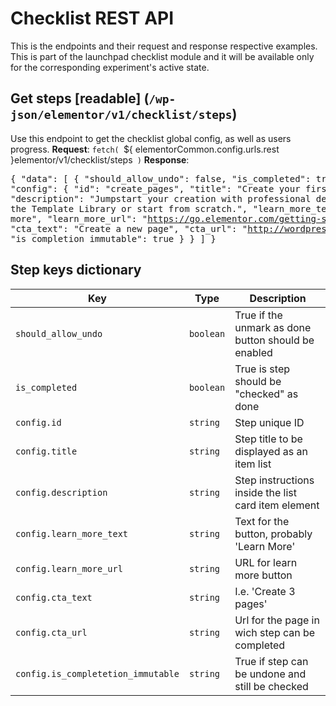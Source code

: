 # Checklist REST API

This is the endpoints and their request and response respective examples. This is part of the launchpad checklist module and it will be available only for the corresponding experiment's active state.

## Get steps [readable] (`/wp-json/elementor/v1/checklist/steps`)

Use this endpoint to get the checklist global config, as well as users progress.
**Request**: `fetch( `${ elementorCommon.config.urls.rest }elementor/v1/checklist/steps` )`
**Response**: <pre>{
"data": [ {
"should_allow_undo": false,
"is_completed": true,
"config": {
"id": "create_pages",
"title": "Create your first 3 pages",
"description": "Jumpstart your creation with professional designs form the Template Library or start from scratch.",
"learn_more_text": "Learn more",
"learn_more_url": "https://go.elementor.com/getting-started-with-elementor/",
"cta_text": "Create a new page",
"cta_url": "http://wordpress-dev.local/wp-admin/edit.php?action=elementor_new_post&post_type=page&_wpnonce=b68e0a348f",
"is_completion_immutable": true } } ]
}</pre>		

## Step keys dictionary

| Key       		        		  | Type		|Description										 |
|------------------------------------|-------------|----------------------------------------------------|
| `should_allow_undo`                | `boolean`	|True if the unmark as done button should be enabled |
| `is_completed`                     | `boolean`	|True is step should be "checked" as done			 |
| `config.id`						  | `string`	|Step unique ID										 |
| `config.title`					  | `string`	|Step title to be displayed as an item list			 |
| `config.description`				  | `string`	|Step instructions inside the list card item element |
| `config.learn_more_text`			  | `string`	|Text for the button, probably 'Learn More'			 |
| `config.learn_more_url`			  | `string`	|URL for learn more button							 |
| `config.cta_text`				  | `string`	|I.e. 'Create 3 pages'								 |
| `config.cta_url`					  | `string`	|Url for the page in wich step can be completed		 |
| `config.is_completetion_immutable` | `string`	|True if step can be undone and still be checked	 |
